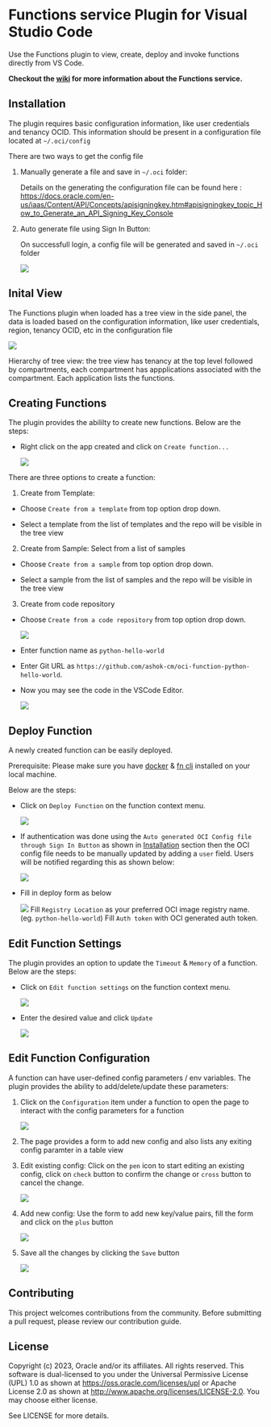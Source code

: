 # Functions service Plugin for Visual Studio Code

Use the Functions plugin to view, create, deploy and invoke functions directly from VS Code.

**Checkout the [wiki](https://docs.oracle.com/en-us/iaas/Content/Functions/home.htm) for more information about the Functions service.**


## Installation

The plugin requires basic configuration information, like user credentials and tenancy OCID.
This information should be present in a configuration file located at `~/.oci/config`

There are two ways to get the config file

1. Manually generate a file and save in `~/.oci` folder:

    Details on the generating the configuration file can be found here : https://docs.oracle.com/en-us/iaas/Content/API/Concepts/apisigningkey.htm#apisigningkey_topic_How_to_Generate_an_API_Signing_Key_Console



2. Auto generate file using Sign In Button:

    On successfull login, a config file will be generated and saved in `~/.oci` folder
    
    ![](./media/images/readme/sign_in_workflow.gif)


## Inital View

The Functions plugin when loaded has a tree view in the side panel, the data is loaded based on the configuration information, like user credentials, region, tenancy OCID, etc in the configuration file

  ![](./media/images/readme/configuration_button.png)

Hierarchy of tree view: the tree view has tenancy at the top level followed by compartments, each compartment has appplications associated with the compartment. Each application lists the functions. 

## Creating Functions

The plugin provides the abililty to create new functions.
Below are the steps:

- Right click on the app created and click on `Create function...`
  
  ![](./media/images/readme/app_right_click_options.png)

There are three options to create a function:

1. Create from Template: 

- Choose `Create from a template` from top option drop down. 

- Select a template from the list of templates and the repo will be visible in the tree view

2. Create from Sample:  Select from a list of samples

- Choose `Create from a sample` from top option drop down. 

- Select a sample from the list of samples and the repo will be visible in the tree view

3. Create from code repository

- Choose `Create from a code repository` from top option drop down.

  ![](./media/images/readme/create_type_function.png)

- Enter function name as `python-hello-world`

- Enter Git URL as `https://github.com/ashok-cm/oci-function-python-hello-world`.

- Now you may see the code in the VSCode Editor.

  ![](./media/images/readme/python-hello-world.png)

## Deploy Function

A newly created function can be easily deployed.

Prerequisite: Please make sure you have [docker](https://docs.docker.com/engine/install/) & [fn cli](https://docs.oracle.com/en-us/iaas/Content/Functions/Tasks/functionsinstallfncli.htm) installed on your local machine.

Below are the steps:

- Click on `Deploy Function` on the function context menu.
  
  ![](./media/images/readme/right_click_deploy_option.png)
- If authentication was done using the `Auto generated OCI Config file through Sign In Button` as shown in [Installation](#installation) section then the OCI config file needs to be manually updated by adding a `user` field. Users will be notified regarding this as shown below:

  ![](./media/images/readme/update_config_deploy.png)
- Fill in deploy form as below
  
  ![](./media/images/readme/deploy_form.png)
  Fill `Registry Location` as your preferred OCI image registry name. (eg. `python-hello-world`)
  Fill `Auth token` with OCI generated auth token.

## Edit Function Settings

The plugin provides an option to update the `Timeout` & `Memory` of a function.
Below are the steps:

- Click on `Edit function settings` on the function context menu.
  
  ![](./media/images/readme/right_click_option_edit_function_settings.png)
- Enter the desired value and click `Update`
  
  ![](./media/images/readme/edit_function_settings_form.png)

## Edit Function Configuration

A function can have user-defined config parameters / env variables. The plugin provides the ability to add/delete/update these parameters:

1. Click on the `Configuration` item under a function to open the page to interact with the config parameters for a function
   
   ![](./media/images/readme/configuration_button.png)
2. The page provides a form to add new config and also lists any exiting config paramter in a table view
3. Edit existing config: Click on the `pen` icon to start editing an existing config, click on `check` button to confirm the change or `cross` button to cancel the change.
   
   ![](./media/images/readme/edit_existing_config_parameter.png)
4. Add new config: Use the form to add new key/value pairs, fill the form and click on the `plus` button
   
   ![](./media/images/readme/edit_config_webview.png)
5. Save all the changes by clicking the `Save` button
   
   ![](./media/images/readme/save_config.png)

## Contributing

This project welcomes contributions from the community. Before submitting a pull request, please review our contribution guide.

## License

Copyright (c) 2023, Oracle and/or its affiliates. All rights reserved. This software is dual-licensed to you under the Universal Permissive License (UPL) 1.0 as shown at https://oss.oracle.com/licenses/upl or Apache License 2.0 as shown at http://www.apache.org/licenses/LICENSE-2.0. You may choose either license.

See LICENSE for more details.